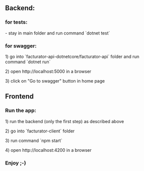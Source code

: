 <h2>Backend:</h2>
<h3>for tests:</h3>
<p>	- stay in main folder and run command `dotnet test`
<h3>for swagger:</h3>
<p>	1) go into `facturator-api-dotnetcore/facturator-api` folder and run command `dotnet run`</p>
<p>	2) open http://localhost:5000 in a browser</p>
<p>	3) click on "Go to swagger" button in home page</p>

<h2>Frontend</h2>
<h3>Run the app:</h3>
<p> 1) run the backend (only the first step) as described above</p>
<p>	2) go into `facturator-client` folder</p>
<p>	3) run command `npm start`</p>
<p> 4) open http://localhost:4200 in a browser

<h3>Enjoy ;-)</h3>